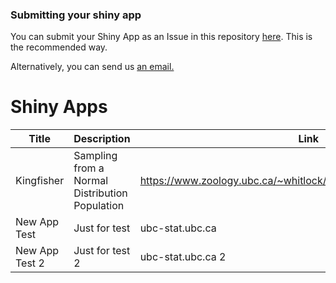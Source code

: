 ### Submitting your shiny app

You can submit your Shiny App as an Issue in this repository [here](https://github.com/UBC-STAT/shiny-apps/issues/new/choose). This is the recommended way.

Alternatively, you can send us <a href="mailto:asda@mail.com?subject=Shiny%20App%20Submission&body=-%20AUTHORS:%0A-%20TITLE:%0A-%20MAIN%20TOPIC:%0A-%20DESCRIPTION:%20[a%20sentence%20or%20two%20describing%20the%20app]%0A-%20LINK%20TO%20DEPLOYED%20APP:%0A%0AThe%20following%20information%20is%20optional:%0A
%0A-%20LINK%20TO%20REPOSITORY:%20[for%20collaboration%20purposes,%20app%20should%20be%20in%20its%20own%20repository]%0A
-%20LEVEL%20OF%20DEPLOYMENT:%20[under%20development,%20beta%20version,%20ready%20for%20use]%0A-%20LICENSE:%20[see%20some%20licenses%20examples%20here:%20https://creativecommons.org/about/cclicenses/)]%0A-%20E-MAIL%20ADDRESS:%0A-%20COURSES%20FOR%20USE:%0A
-%20PREREQUISITES:%0A-%20LEARNING%20OBJECTIVES:%20%0A
-%20ACCOMPANYING%20ACTIVITY:%20[is%20there%20an%20activity%20related%20to%20the%20app?]%0A-%20ADDITIONAL%20COMMENTS:%20%0A">an email.</a>







# Shiny Apps

Title | Description | Link | Tag | License | Author(s) 
------|-------------|------|-----|---------|-----------
Kingfisher  | Sampling from a Normal Distribution Population | https://www.zoology.ubc.ca/~whitlock/Kingfisher/SamplingNormal.htm | Sampling Distribution | Creative Commons Zero | Whitlock M. et al
New App Test | Just for test | ubc-stat.ubc.ca | Test | CC Test | Tester
New App Test 2 | Just for test 2 | ubc-stat.ubc.ca 2 | Test | CC Test | Tester
